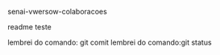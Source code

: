 senai-vwersow-colaboracoes

readme teste


lembrei do comando: git comit
lembrei do comando:git status
